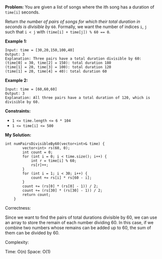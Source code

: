 **Problem:**
You are given a list of songs where the ith song has a duration of `time[i]` seconds.

Return *the number of pairs of songs for which their total duration in seconds is divisible by* `60`. Formally, we want the number of indices `i`, `j` such that `i < j` with `(time[i] + time[j]) % 60 == 0`.

 

**Example 1:**

```
Input: time = [30,20,150,100,40]
Output: 3
Explanation: Three pairs have a total duration divisible by 60:
(time[0] = 30, time[2] = 150): total duration 180
(time[1] = 20, time[3] = 100): total duration 120
(time[1] = 20, time[4] = 40): total duration 60
```

**Example 2:**

```
Input: time = [60,60,60]
Output: 3
Explanation: All three pairs have a total duration of 120, which is divisible by 60.
```

 

**Constraints:**

- `1 <= time.length <= 6 * 104`
- `1 <= time[i] <= 500`

**My Solution:**
```
int numPairsDivisibleBy60(vector<int>& time) {
        vector<int> rs(60, 0);
        int count = 0;
        for (int i = 0; i < time.size(); i++) {
            int r = time[i] % 60;
            rs[r]++;
        }
        for (int i = 1; i < 30; i++) {
            count += rs[i] * rs[60 - i];
        }
        count += (rs[0] * (rs[0] - 1)) / 2;
        count += (rs[30] * (rs[30] - 1)) / 2;
        return count;
    }
```
Correctness:

Since we want to find the pairs of total durations divisible by 60, we can use an array to store the remain of each number dividing 60. In this case, if we combine two numbers whose remains can be added up to 60, the sum of them can be divided by 60.

Complexity:

Time: O(n)
Space: O(1)